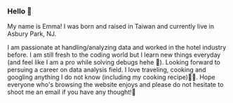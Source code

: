 ### Hello :hatching_chick:	

My name is Emma! I was born and raised in Taiwan and currently live in Asbury Park, NJ.

I am passionate at handling/analyzing data and worked in the hotel industry before. I am still fresh to the coding world but I learn new things everyday (and feel like I am a pro while solving debugs hehe :space_invader:). Looking forward to persuing a career on data analysis field.
I love traveling, cooking and googling anything I do not know (including my cooking recipe):avocado::bento:.
Hope everyone who's browsing the website enjoys and please do not hesitate to shoot me an email if you have any thought!:slightly_smiling_face:
